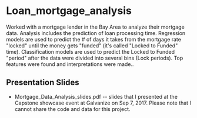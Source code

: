 # Loan_mortgage_analysis
Worked with a mortgage lender in the Bay Area to analyze their mortgage data. Analysis includes the prediction of loan processing time.
Regression models are used to predict the # of days it takes
from the mortgage rate "locked" until the money gets "funded" (it's called "Locked to Funded" time).
Classification models are used to predict the Locked to Funded "period" after the data were divided into several bins (Lock periods).
Top features were found and interpretations were made..

## Presentation Slides
* Mortgage_Data_Analysis_slides.pdf -- slides that I presented at the Capstone showcase event at Galvanize on Sep 7, 2017. Please note that I cannot share the code and data for this project.
